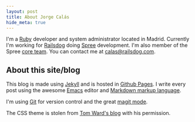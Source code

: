 ```yaml
---
layout: post
title: About Jorge Calás
hide_meta: true
---
```


I'm a [Ruby](http://ruby-lang.org) developer and system administrator located in Madrid. Currently I'm working for [Railsdog](http://railsdog.com) doing [Spree](http://spreecommerce.com) development. I'm also member of the Spree [core team](http://spreecommerce.com/core_team). You can contact me at [calas@railsdog.com](mailto:calas@railsdog.com).

## About this site/blog ##

This blog is made using [Jekyll](http://github.com/mojombo/jekyll) and is hosted in [Github Pages](http://pages.github.com). I write every post using the awesome [Emacs](http://www.gnu.org/software/emacs/) editor and [Markdown markup language](http://en.wikipedia.org/wiki/Markdown).

I'm using [Git](http://git-scm.com) for version control and the great [magit mode](http://zagadka.vm.bytemark.co.uk/magit/).

The CSS theme is stolen from [Tom Ward's blog](http://tomafro.net) with his permission.
